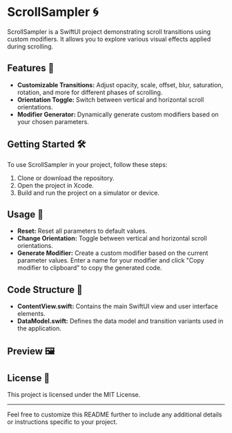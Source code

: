 # ScrollSampler 🌀

ScrollSampler is a SwiftUI project demonstrating scroll transitions using custom modifiers. It allows you to explore various visual effects applied during scrolling.

## Features 🚀

-   **Customizable Transitions:** Adjust opacity, scale, offset, blur, saturation, rotation, and more for different phases of scrolling.
-   **Orientation Toggle:** Switch between vertical and horizontal scroll orientations.
-   **Modifier Generator:** Dynamically generate custom modifiers based on your chosen parameters.

## Getting Started 🛠️

To use ScrollSampler in your project, follow these steps:

1.  Clone or download the repository.
2.  Open the project in Xcode.
3.  Build and run the project on a simulator or device.

## Usage 🎨

-   **Reset:** Reset all parameters to default values.
-   **Change Orientation:** Toggle between vertical and horizontal scroll orientations.
-   **Generate Modifier:** Create a custom modifier based on the current parameter values. Enter a name for your modifier and click "Copy modifier to clipboard" to copy the generated code.

## Code Structure 🧱

-   **ContentView.swift:** Contains the main SwiftUI view and user interface elements.
-   **DataModel.swift:** Defines the data model and transition variants used in the application.

## Preview 🖼️


## License 📝

This project is licensed under the MIT License.

* * *

Feel free to customize this README further to include any additional details or instructions specific to your project.
